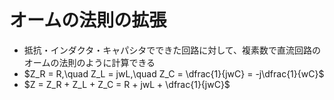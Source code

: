 # オームの法則の拡張

- 抵抗・インダクタ・キャパシタでできた回路に対して、複素数で直流回路のオームの法則のように計算できる
- $Z_R = R,\quad Z_L = jwL,\quad Z_C = \dfrac{1}{jwC} = -j\dfrac{1}{wC}$
- $Z = Z_R + Z_L + Z_C = R + jwL + \dfrac{1}{jwC}$
